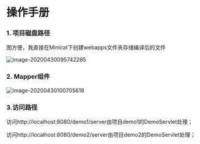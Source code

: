 # 操作手册

### **1. 项目磁盘路径**

图方便，我直接在Minicat下创建webapps文件夹存储编译后的文件

![image-20200430095742285](C:\Users\VULCAN\AppData\Roaming\Typora\typora-user-images\image-20200430095742285.png)



### **2. Mapper组件**

![image-20200430100705618](C:\Users\VULCAN\AppData\Roaming\Typora\typora-user-images\image-20200430100705618.png)



### **3.访问路径**

访问http://localhost:8080/demo1/server由项目demo1的DemoServlet处理；

访问http://localhost:8080/demo2/server由项目demo2的DemoServlet处理；